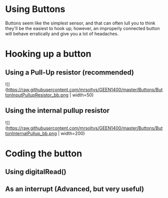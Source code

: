Using Buttons
=============

Buttons seem like the simplest sensor, and that can often lull you to think they'll be the easiest to hook up; however, an improperly connected button will behave erratically and give you a lot of headaches. 

Hooking up a button
===================
Using a Pull-Up resistor (recommended)
--------------------------------------

![](https://raw.githubusercontent.com/mrsoltys/GEEN1400/master/Buttons/ButtonInputPullupResistor_bb.png | width=50)

Using the internal pullup resistor
----------------------------------
![](https://raw.githubusercontent.com/mrsoltys/GEEN1400/master/Buttons/ButtonInternalPullup_bb.png | width=200)


Coding the button
=================
Using digitalRead()
-------------------

As an interrupt (Advanced, but very useful)
-----------------------------------------